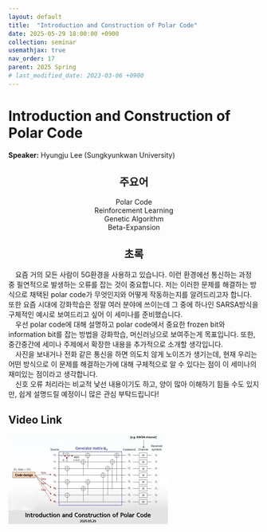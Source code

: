 ```yaml
---
layout: default
title:  "Introduction and Construction of Polar Code"
date: 2025-05-29 18:00:00 +0900
collection: seminar
usemathjax: true
nav_order: 17
parent: 2025 Spring
# last_modified_date: 2023-03-06 +0900
---
```

# Introduction and Construction of Polar Code

**Speaker:** Hyungju Lee (Sungkyunkwan University) <br>
   
## <center> 주요어 </center>
<center>Polar Code</center>
<center>Reinforcement Learning</center>
<center>Genetic Algorithm</center>
<center>Beta-Expansion</center>
   
## <center> 초록 </center>

&emsp;요즘 거의 모든 사람이 5G환경을 사용하고 있습니다. 이런 환경에선 통신하는 과정 중 필연적으로 발생하는 오류를 잡는 것이 중요합니다. 저는 이러한 문제를 해결하는 방식으로 채택된 polar code가 무엇인지와 어떻게 작동하는지를 알려드리고자 합니다. 또한 요즘 시대에 강화학습은 정말 여러 분야에 쓰이는데 그 중에 하나인 SARSA방식을 구체적인 예시로 보여드리고 싶어 이 세미나를 준비했습니다.<br>
&emsp;우선 polar code에 대해 설명하고 polar code에서 중요한 frozen bit와 information bit를 잡는 방법을 강화학습, 머신러닝으로 보여주는게 목표입니다. 또한, 중간중간에 세미나 주제에서 확장한 내용을 추가적으로 소개할 생각입니다.<br>
&emsp;사진을 보내거나 전화 같은 통신을 하면 의도치 않게 노이즈가 생기는데, 현재 우리는 어떤 방식으로 이 문제를 해결하는가에 대해 구체적으로 알 수 있다는 점이 이 세미나의 재미있는 점이라고 생각합니다.<br>
&emsp;신호 오류 처리라는 비교적 낯선 내용이기도 하고, 양이 많아 이해하기 힘들 수도 있지만, 쉽게 설명드릴 예정이니 많은 관심 부탁드립니다!<br>

## Video Link

[![Video Label](pictures/17_polarcode.jpg)](https://youtu.be/oH99PccADp0)
